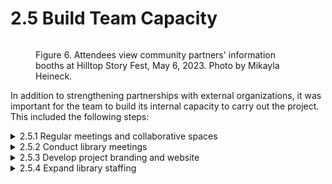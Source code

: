# 2.5 Build Team Capacity

<figure><img src="../.gitbook/assets/CAC0003_HSFImage_12.jpg" alt=""><figcaption><p>Figure 6. Attendees view community partners' information booths at Hilltop Story Fest, May 6, 2023. Photo by Mikayla Heineck.</p></figcaption></figure>

In addition to strengthening partnerships with external organizations, it was important for the team to build its internal capacity to carry out the project. This included the following steps:

<details>

<summary>2.5.1 Regular meetings and collaborative spaces</summary>

The team established a bi-weekly meeting schedule to discuss progress and plan next steps. Trammell established the agendas for these meetings and also facilitated them. The team also established a shared Google Drive for collaborative work.&#x20;

</details>

<details>

<summary>2.5.2 Conduct library meetings</summary>

We gave presentations to various TPL staff groups about the project including Adult Services, Youth Services, and some library branches. In these meetings, we provided examples of how library staff across the system could engage with the project.&#x20;

Some examples included:&#x20;

* helping to facilitate connections with individuals and organizations who may be interested in being involved with the project
* encouraging attendance at workshops and engagement with other initiatives
* co-designing programming that may generate content for the CAC collections (for example, oral history or written reflection activities).&#x20;

We also gave a presentation to the TPL Board of Trustees to update the Board of Trustees and to solicit their advice on potential partners for the project. See [Appendix A](../appendix-further-reading-and-resources/appendix-a.-planning-and-launch-resources.md#board-of-trustees-and-staff-presentation) for the presentation slides.&#x20;

Throughout the project, Trammell and barrow kept library staff updated on project progress through presentations and information in a weekly staff library email newsletter.

</details>

<details>

<summary>2.5.3 Develop project branding and website</summary>

The TPL graphic designer created project branding (including a logo and color palette), and we also developed a [project webpage within the Library’s website](https://www.tacomalibrary.org/communityarchives/).&#x20;

One important feature of the TPL webpage was a contact form that allowed community members to submit questions about the project or indicate their interest in getting involved. An email address was also established for the project. The UW TASCHA research group produced a [supporting project site](https://tascha.uw.edu/projects/the-community-archives-center-for-tacoma/).

</details>

<details>

<summary>2.5.4 Expand library staffing</summary>

TPL hired a full time Community Archives Center Project Associate. The salary and benefits for this position were fully funded by the grant for 1.5 years. The position was union-represented at the Associate level. The Associate classification level was intentionally selected. Associate level employees at TPL can play a leading role in organizing programs and independently working on a range of projects but  are not required to have an MLIS degree.&#x20;

By not classifying the position to require an MLIS degree, candidates from a wide range of backgrounds and experiences would be eligible. While prior experience in libraries, archives, and museums is helpful for the role, the Project Team prioritized experience and skills related to outreach and community engagement.&#x20;

Because Trammell and other TPL archives and special collections staff had the necessary expertise in archival theory and practice, the need for someone who could lead outreach efforts and develop community connections was considered critical to the success of the project and more important in the selection process.&#x20;

The job description was posted on the City of Tacoma jobs portal. It was also distributed to all project partners who were encouraged to share it with their networks. The hiring committee consisted of Trammell, two members of the Northwest Room Archives and Local History Collections staff, and the Outreach Librarian. See [Appendix A](../appendix-further-reading-and-resources/appendix-a.-planning-and-launch-resources.md#job-descriptions) for Project Associate and Intern job descriptions.

After the position offer had been accepted, a posting for a Community Archives Center Project Intern was distributed. The paid Intern position was designed for a current student (undergraduate or graduate) or recent graduate.&#x20;

Trammell and the newly-hired Associate conducted interviews and selected the successful candidate. The position was funded by the grant and tied to the academic semester. The Intern’s responsibilities included:&#x20;

* supporting outreach events and activities
* uploading and creating metadata for new materials collected for the Community Archives Center
* digitizing existing materials that support the goals of the Community Archives Center

Over the course of the project a total of five interns were employed on the project through grant funding. They were students from four different local colleges and universities and were studying history, environmental science, languages, and library and information science.

</details>


